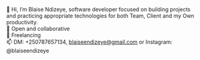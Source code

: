  👋 Hi, I’m Blaise Ndizeye, software developer focused on building projects and practicing appropriate technologies for both Team, Client and my Own productivity. </br>
 🌱 Open and collaborative </br>
 💞️ Freelancing </br>
 📫 DM: +250787657134, [blaiseendizeye@gmail.com](mailto:blaiseendizeye@gmail.com) or Instagram: @blaiseendizeye </br>

<!---
blaise-ndizeye/blaise-ndizeye is a ✨ special ✨ repository because its `README.md` (this file) appears on your GitHub profile.
You can click the Preview link to take a look at your changes.
--->
